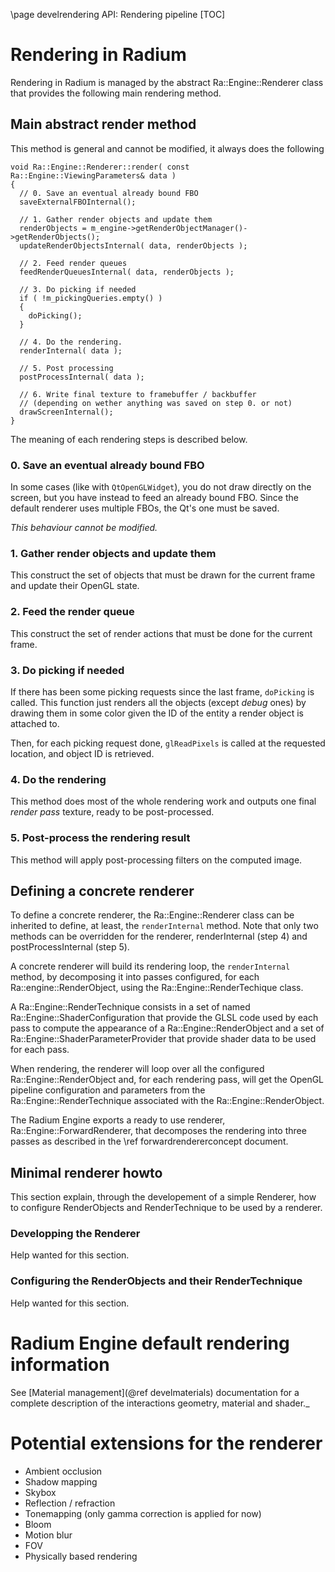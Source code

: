 \page develrendering API: Rendering pipeline
[TOC]

# Rendering in Radium
Rendering in Radium is managed by the abstract Ra::Engine::Renderer class that provides the following main rendering method. 

## Main abstract render method

This method is general and cannot be modified, it always does the following

~~~{.cpp}
void Ra::Engine::Renderer::render( const Ra::Engine::ViewingParameters& data )
{
  // 0. Save an eventual already bound FBO
  saveExternalFBOInternal();

  // 1. Gather render objects and update them
  renderObjects = m_engine->getRenderObjectManager()->getRenderObjects();
  updateRenderObjectsInternal( data, renderObjects );

  // 2. Feed render queues
  feedRenderQueuesInternal( data, renderObjects );

  // 3. Do picking if needed
  if ( !m_pickingQueries.empty() )
  {
    doPicking();
  }

  // 4. Do the rendering.
  renderInternal( data );

  // 5. Post processing
  postProcessInternal( data );

  // 6. Write final texture to framebuffer / backbuffer
  // (depending on wether anything was saved on step 0. or not)
  drawScreenInternal();
}
~~~
The meaning of each rendering steps is described below.

### 0. Save an eventual already bound FBO
In some cases (like with `QtOpenGLWidget`), you do not draw directly on the screen, but you have instead
to feed an already bound FBO. Since the default renderer uses multiple FBOs, the Qt's one must be saved.

_This behaviour cannot be modified._

### 1. Gather render objects and update them
This construct the set of objects that must be drawn for the current frame and update their OpenGL state.

### 2. Feed the render queue
This construct the set of render actions that must be done for the current frame.

### 3. Do picking if needed
If there has been some picking requests since the last frame, `doPicking` is called.
This function just renders all the objects (except _debug_ ones) by drawing them in some color given the ID
of the entity a render object is attached to.

Then, for each picking request done, `glReadPixels` is called at the requested location, and object ID is retrieved.

### 4. Do the rendering
This method does most of the whole rendering work
and outputs one final _render pass_ texture, ready to be post-processed.

### 5. Post-process the rendering result
This method will apply post-processing filters on the computed image.


## Defining a concrete renderer

To define a concrete renderer, the Ra::Engine::Renderer class can be inherited to define, at least, the 
`renderInternal` method. Note that only two methods can be overridden for the renderer, renderInternal (step 4) and 
postProcessInternal (step 5).

A concrete renderer will build its rendering loop, the `renderInternal` method, by decomposing it into passes 
configured, for each Ra::engine::RenderObject, using the Ra::Engine::RenderTechique class.

A Ra::Engine::RenderTechnique consists in a set of named Ra::Engine::ShaderConfiguration that provide the GLSL code used
by each pass to compute the appearance of a Ra::Engine::RenderObject and a set of Ra::Engine::ShaderParameterProvider 
that provide shader data to be used for each pass.

When rendering, the renderer will loop over all the configured Ra::Engine::RenderObject and, for each rendering pass, 
will get the OpenGL pipeline configuration and parameters from the Ra::Engine::RenderTechnique associated with the 
Ra::Engine::RenderObject.

The Radium Engine exports a ready to use renderer, Ra::Engine::ForwardRenderer, that decomposes the rendering into three 
passes as described in the \ref forwardrendererconcept document.

## Minimal renderer howto
This section explain, through the developement of a simple Renderer, how to configure RenderObjects and RenderTechnique 
to be used by a renderer.

### Developping the Renderer
Help wanted for this section.

### Configuring the RenderObjects and their RenderTechnique
Help wanted for this section.
 


# Radium Engine default rendering information

See [Material management](@ref develmaterials) documentation for a complete description of the 
interactions geometry, material and shader._



# Potential extensions for the renderer
*   Ambient occlusion
*   Shadow mapping
*   Skybox
*   Reflection / refraction
*   Tonemapping (only gamma correction is applied for now)
*   Bloom
*   Motion blur
*   FOV
*   Physically based rendering
